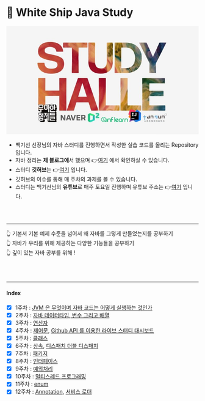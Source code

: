 # 📝 White Ship Java Study
![이미지](./img/img.jpg)

 - 백기선 선장님의 자바 스터디를 진행하면서 작성한 실습 코드를 올리는 Repository 입니다.  
 - 자바 정리는 **제 블로그에**서 했으며 👉[여기](https://alkhwa-113.tistory.com/category/WhiteShip%20Java%20Study%20:%20%EC%9E%90%EB%B0%94%20%EC%B2%98%EC%9D%8C%EB%B6%80%ED%84%B0%20%EB%A9%80%EB%A6%AC%EA%B9%8C%EC%A7%80?page=1)
에서 확인하실 수 있습니다.  
 - 스터디 **깃허브**는 👉[여기](https://github.com/whiteship/live-study) 입니다.
 - 깃허브의 이슈를 통해 매 주차의 과제를 볼 수 있습니다.
 - 스터디는 백기선님의 **유튜브**로 매주 토요일 진행하며 유튜브 주소는 👉[여기](https://www.youtube.com/watch?v=A_zgihtbG3M&t=5709s) 입니다.
<br>
<br>

--- 

👆 기본서 기본 예제 수준을 넘어서 왜 자바를 그렇게 만들었는지를 공부하기  
👆 자바가 우리를 위해 제공하는 다양한 기능들을 공부하기  
👆 깊이 있는 자바 공부를 위해 !

<br>
<br>

--- 

#### Index
 - [x] 1주차 : [JVM 은 무엇이며 자바 코드는 어떻게 실행하는 것인가](https://alkhwa-113.tistory.com/entry/1%EC%A3%BC%EC%B0%A8-JVM%EC%9D%80-%EB%AC%B4%EC%97%87%EC%9D%B4%EB%A9%B0-%EC%9E%90%EB%B0%94-%EC%BD%94%EB%93%9C%EB%8A%94-%EC%96%B4%EB%96%BB%EA%B2%8C-%EC%8B%A4%ED%96%89%ED%95%98%EB%8A%94-%EA%B2%83%EC%9D%B8%EA%B0%80?category=921157)
 - [x] 2주차 : [자바 데이터타입, 변수 그리고 배열](https://alkhwa-113.tistory.com/entry/2%EC%A3%BC%EC%B0%A8-%EC%9E%90%EB%B0%94-%EB%8D%B0%EC%9D%B4%ED%84%B0-%ED%83%80%EC%9E%85-%EB%B3%80%EC%88%98-%EA%B7%B8%EB%A6%AC%EA%B3%A0-%EB%B0%B0%EC%97%B4?category=921157)
 - [x] 3주차 : [연산자](https://alkhwa-113.tistory.com/entry/3%EC%A3%BC%EC%B0%A8-%EC%97%B0%EC%82%B0%EC%9E%90?category=921157)
 - [x] 4주차 : [제어문](https://alkhwa-113.tistory.com/entry/4%EC%A3%BC%EC%B0%A8-%EC%A0%9C%EC%96%B4%EB%AC%B8?category=921157), [Github API 를 이용한 라이브 스터디 대시보드](https://alkhwa-113.tistory.com/entry/4%EC%A3%BC%EC%B0%A8-%EA%B3%BC%EC%A0%9C?category=921157)
 - [x] 5주차 : [클래스](https://alkhwa-113.tistory.com/entry/5%EC%A3%BC%EC%B0%A8-%ED%81%B4%EB%9E%98%EC%8A%A4?category=921157)
 - [x] 6주차 : [상속](https://alkhwa-113.tistory.com/entry/6%EC%A3%BC%EC%B0%A8-%EC%83%81%EC%86%8D?category=921157), [디스패치 더블 디스패치](https://alkhwa-113.tistory.com/entry/%EB%94%94%EC%8A%A4%ED%8C%A8%EC%B9%98-%EB%8B%A4%EC%9D%B4%EB%82%98%EB%AF%B9-%EB%94%94%EC%8A%A4%ED%8C%A8%EC%B9%98-%EB%8D%94%EB%B8%94-%EB%94%94%EC%8A%A4%ED%8C%A8%EC%B9%98?category=921157)
 - [x] 7주차 : [패키지](https://alkhwa-113.tistory.com/entry/7%EC%A3%BC%EC%B0%A8-%ED%8C%A8%ED%82%A4%EC%A7%80?category=921157)
 - [x] 8주차 : [인터페이스](https://alkhwa-113.tistory.com/entry/8%EC%A3%BC%EC%B0%A8-%EC%9D%B8%ED%84%B0%ED%8E%98%EC%9D%B4%EC%8A%A4?category=921157)
 - [x] 9주차 : [예외처리](https://alkhwa-113.tistory.com/entry/9%EC%A3%BC%EC%B0%A8-%EC%98%88%EC%99%B8-%EC%B2%98%EB%A6%AC?category=921157)
 - [x] 10주차 : [멀티스레드 프로그래밍](https://alkhwa-113.tistory.com/entry/10%EC%A3%BC%EC%B0%A8-%EB%A9%80%ED%8B%B0%EC%8A%A4%EB%A0%88%EB%93%9C-%ED%94%84%EB%A1%9C%EA%B7%B8%EB%9E%98%EB%B0%8D?category=921157)
 - [x] 11주차 : [enum](https://alkhwa-113.tistory.com/entry/11%EC%A3%BC%EC%B0%A8-enum?category=921157)
 - [x] 12주차 : [Annotation](https://alkhwa-113.tistory.com/entry/12%EC%A3%BC%EC%B0%A8-Annotation?category=921157), [서비스 로더](https://alkhwa-113.tistory.com/entry/ServiceLoader)

<br>
<br>


